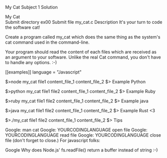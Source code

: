 My Cat
Subject
1 Solution

My Cat	
Submit directory	ex00
Submit file	my_cat.c
Description
It's your turn to code the software cat!

Create a program called my_cat which does the same thing as the system's cat command used in the command-line.

Your program should read the content of each files which are received as an argument to your software. Unlike the real Cat command, you don't have to handle any options. :-)

[[examples]] language = "Javascript"

$>node my_cat file1
content_file_1
content_file_2
$>
Example Python

$>python my_cat file1 file2
content_file_1
content_file_2
$>
Example Ruby

$>ruby my_cat file1 file2
content_file_1
content_file_2
$>
Example java

$>java my_cat file1 file2
content_file_1
content_file_2
$>
Example Rust <3

$>./my_cat file1 file2
content_file_1
content_file_2
$>
Tips

Google: man cat
Google: YOURCODINGLANGUAGE open file
Google: YOURCODINGLANGUAGE read file
Google: YOURCODINGLANGUAGE close file (don't forget to close.)
For javascript folks:

Google Why does Node.js' fs.readFile() return a buffer instead of string :-)